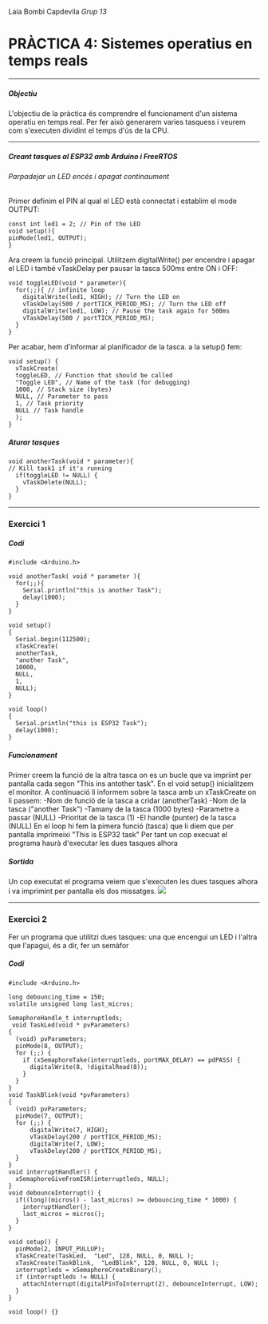 Laia Bombi Capdevila
*Grup 13*
# PRÀCTICA 4: Sistemes operatius en temps reals
___
##### Objectiu 
L'objectiu de la pràctica és comprendre el funcionament d'un sistema operatiu en temps real. Per fer això generarem varies tasquess i veurem com s'executen dividint el temps d'ús de la CPU.
___
##### Creant tasques al ESP32 amb Arduino i FreeRTOS

###### Parpadejar un LED encés i apagat continaument
Primer definim el PIN al qual el LED està connectat i establim el mode OUTPUT:
```
const int led1 = 2; // Pin of the LED
void setup(){
pinMode(led1, OUTPUT);
}
``` 
Ara creem la funció principal. Utilitzem digitalWrite() per encendre i apagar el LED i també vTaskDelay per pausar la tasca 500ms entre ON i OFF:
```
void toggleLED(void * parameter){
  for(;;){ // infinite loop
    digitalWrite(led1, HIGH); // Turn the LED on
    vTaskDelay(500 / portTICK_PERIOD_MS); // Turn the LED off
    digitalWrite(led1, LOW); // Pause the task again for 500ms
    vTaskDelay(500 / portTICK_PERIOD_MS);
  }
}
```
Per acabar, hem d'informar al planificador de la tasca. a la setup() fem:
```
void setup() {
  xTaskCreate(
  toggleLED, // Function that should be called
  "Toggle LED", // Name of the task (for debugging)
  1000, // Stack size (bytes)
  NULL, // Parameter to pass
  1, // Task priority
  NULL // Task handle
  );
}
```
##### Aturar tasques
```
void anotherTask(void * parameter){
// Kill task1 if it's running
  if(toggleLED != NULL) {
    vTaskDelete(NULL);
  }
}
```
___
### Exercici 1
##### Codi
```
#include <Arduino.h>

void anotherTask( void * parameter ){
  for(;;){
    Serial.println("this is another Task");
    delay(1000);
  }  
}

void setup()
{
  Serial.begin(112500);
  xTaskCreate(
  anotherTask, 
  "another Task", 
  10000, 
  NULL, 
  1, 
  NULL); 
}

void loop()
{
  Serial.println("this is ESP32 Task");
  delay(1000);
}
```
##### Funcionament
Primer creem la funció de la altra tasca on es un bucle que va impriint per pantalla cada segon "This ins antother task".
En el void setup() inicialitzem el monitor. A continuació li informem sobre la tasca amb un xTaskCreate on li passem:
-Nom de funció de la tasca a cridar (anotherTask)
-Nom de la tasca ("another Task")
-Tamany de la tasca (1000 bytes)
-Parametre a passar (NULL)
-Prioritat de la tasca (1)
-El handle (punter) de la tasca (NULL)
En el loop hi fem la pimera funció (tasca) que li diem que per pantalla imprimeixi "This is ESP32 task"
Per tant un cop execuat el programa haurà d'executar les dues tasques alhora
##### Sortida
Un cop executat el programa veiem que s'executen les dues tasques alhora i va imprimint per pantalla els dos missatges.
![](sortida_ejer1.png)

___
### Exercici 2
Fer un programa que utilitzi dues tasques: una que encengui un LED i l'altra que l'apagui, és a dir, fer un semàfor
##### Codi
```
#include <Arduino.h>

long debouncing_time = 150; 
volatile unsigned long last_micros;
 
SemaphoreHandle_t interruptleds;
 void TaskLed(void * pvParameters)
{
  (void) pvParameters;
  pinMode(8, OUTPUT);
  for (;;) {
    if (xSemaphoreTake(interruptleds, portMAX_DELAY) == pdPASS) {
      digitalWrite(8, !digitalRead(8));
    }
  }
}
void TaskBlink(void *pvParameters)
{
  (void) pvParameters;
  pinMode(7, OUTPUT);
  for (;;) {
      digitalWrite(7, HIGH);
      vTaskDelay(200 / portTICK_PERIOD_MS);
      digitalWrite(7, LOW);
      vTaskDelay(200 / portTICK_PERIOD_MS);
  }
}
void interruptHandler() {
  xSemaphoreGiveFromISR(interruptleds, NULL);
}
void debounceInterrupt() {
  if((long)(micros() - last_micros) >= debouncing_time * 1000) {
    interruptHandler();
    last_micros = micros();
  }
}

void setup() {
  pinMode(2, INPUT_PULLUP);
  xTaskCreate(TaskLed,  "Led", 128, NULL, 0, NULL );
  xTaskCreate(TaskBlink,  "LedBlink", 128, NULL, 0, NULL );
  interruptleds = xSemaphoreCreateBinary();
  if (interruptleds != NULL) {
    attachInterrupt(digitalPinToInterrupt(2), debounceInterrupt, LOW);
  }
}
 
void loop() {}
```

